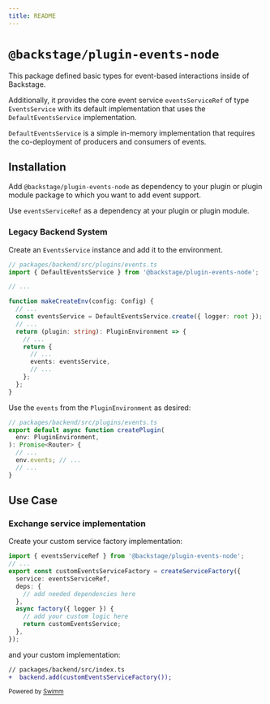```yaml
---
title: README
---
```

# `@backstage/plugin-events-node`

This package defined basic types for event-based interactions inside of Backstage.

Additionally, it provides the core event service `eventsServiceRef` of type `EventsService` with its default implementation that uses the `DefaultEventsService` implementation.

`DefaultEventsService` is a simple in-memory implementation that requires the co-deployment of producers and consumers of events.

## Installation

Add `@backstage/plugin-events-node` as dependency to your plugin or plugin module package to which you want to add event support.

Use `eventsServiceRef` as a dependency at your plugin or plugin module.

### Legacy Backend System

Create an `EventsService` instance and add it to the environment.

```ts
// packages/backend/src/plugins/events.ts
import { DefaultEventsService } from '@backstage/plugin-events-node';

// ...

function makeCreateEnv(config: Config) {
  // ...
  const eventsService = DefaultEventsService.create({ logger: root });
  // ...
  return (plugin: string): PluginEnvironment => {
    // ...
    return {
      // ...
      events: eventsService,
      // ...
    };
  };
}
```

Use the `events` from the `PluginEnvironment` as desired:

```ts
// packages/backend/src/plugins/events.ts
export default async function createPlugin(
  env: PluginEnvironment,
): Promise<Router> {
  // ...
  env.events; // ...
  // ...
}
```

## Use Case

### Exchange service implementation

Create your custom service factory implementation:

```ts
import { eventsServiceRef } from '@backstage/plugin-events-node';
// ...
export const customEventsServiceFactory = createServiceFactory({
  service: eventsServiceRef,
  deps: {
    // add needed dependencies here
  },
  async factory({ logger }) {
    // add your custom logic here
    return customEventsService;
  },
});
```

and your custom implementation:

```diff
// packages/backend/src/index.ts
+  backend.add(customEventsServiceFactory());
```

<SwmMeta version="3.0.0"><sup>Powered by [Swimm](https://app.swimm.io/)</sup></SwmMeta>
